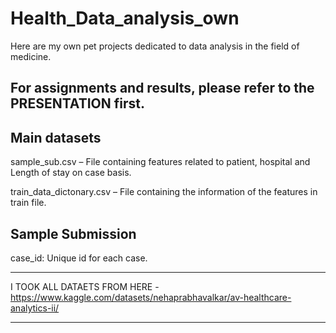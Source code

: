 # Health_Data_analysis_own
Here are my own pet projects dedicated to data analysis in the field of medicine.

For assignments and results, please refer to the PRESENTATION first.
--

Main datasets
--
sample_sub.csv – File containing features related to patient, hospital and Length of stay on case basis.

train_data_dictonary.csv – File containing the information of the features in train file.

Sample Submission
--
case_id: Unique id for each case.

***
I TOOK ALL DATAETS FROM HERE - https://www.kaggle.com/datasets/nehaprabhavalkar/av-healthcare-analytics-ii/
***
